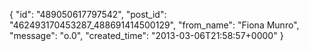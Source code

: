  {
   "id": "489050617797542",
   "post_id": "462493170453287_488691414500129",
   "from_name": "Fiona Munro",
   "message": "o.0",
   "created_time": "2013-03-06T21:58:57+0000"
 }
